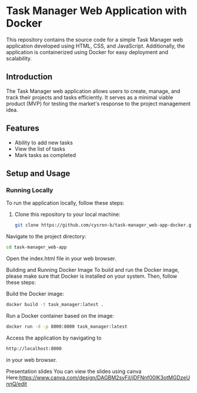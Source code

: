 # Task Manager Web Application with Docker

This repository contains the source code for a simple Task Manager web application developed using HTML, CSS, and JavaScript. Additionally, the application is containerized using Docker for easy deployment and scalability.

## Introduction

The Task Manager web application allows users to create, manage, and track their projects and tasks efficiently. It serves as a minimal viable product (MVP) for testing the market's response to the project management idea.

## Features

- Ability to add new tasks
- View the list of tasks
- Mark tasks as completed

## Setup and Usage

### Running Locally

To run the application locally, follow these steps:

1. Clone this repository to your local machine:

   ```bash
   git clone https://github.com/cysron-b/task-manager_web-app-docker.git

   
Navigate to the project directory:
   ```bash
   cd task-manager_web-app
````
Open the index.html file in your web browser.


Building and Running Docker Image
To build and run the Docker image, please make sure that Docker is installed on your system. Then, follow these steps:


Build the Docker image:
```bash
docker build -t task_manager:latest .
````

Run a Docker container based on the image:
```bash
docker run -d -p 8000:8000 task_manager:latest
````
Access the application by navigating to 
```bash
http://localhost:8000
````
in your web browser.

Presentation slides
You can view the slides using canva 
Here:https://www.canva.com/design/DAGBM2syFiI/jDFNnf00lK3otMGDzeUnnQ/edit
